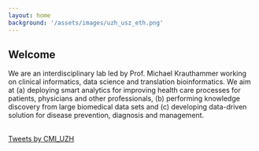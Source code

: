 ```yaml
---
layout: home
background: '/assets/images/uzh_usz_eth.png'
---
```


## Welcome
We are an interdisciplinary lab led by Prof. Michael Krauthammer working on clinical informatics, data science and translation bioinformatics. We aim at (a) deploying smart analytics for improving health care processes for patients, physicians and other professionals, (b) performing knowledge discovery from large biomedical data sets and (c) developing data-driven solution for disease prevention, diagnosis and management. 

<br>
<a class="twitter-timeline" href="https://twitter.com/CMI_UZH?ref_src=twsrc%5Etfw">Tweets by CMI_UZH</a> <script async src="https://platform.twitter.com/widgets.js" charset="utf-8"></script>
<br>
